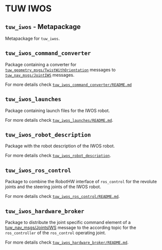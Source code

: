 # TUW IWOS

## `tuw_iwos` - Metapackage
Metapackage for `tuw_iwos`.

## `tuw_iwos_command_converter`
Package containing a converter for [`tuw_geometry_msgs/TwistWithOrientation`](https://github.com/tuw-robotics/tuw_msgs/blob/noetic/tuw_geometry_msgs/msg/TwistWithOrientation.msg) messages to [`tuw_nav_msgs/JointIWS`]((https://github.com/tuw-robotics/tuw_msgs/blob/master/tuw_nav_msgs/msg/JointsIWS.msg)) messages.

For more details check [`tuw_iwos_command_converter/README.md`](./tuw_iwos_command_converter/README.md)

## `tuw_iwos_launches`
Package containing launch files for the IWOS robot.

For more details check [`tuw_iwos_launches/README.md`](./tuw_iwos_launches/README.md).

## `tuw_iwos_robot_description`
Package with the robot description of the IWOS robot.

For more details check [`tuw_iwos_robot_description`](./tuw_iwos_robot_description/README.md).

## `tuw_iwos_ros_control`
Package to combine the RobotHW interface of `ros_control` for the revolute joints and the steering joints of the IWOS robot.

For more details check [`tuw_iwos_ros_control/README.md`](./tuw_iwos_ros_control/README.md).

## `tuw_iwos_hardware_broker`
Package to distribute the joint specific command element of a [tuw_nav_msgs/JointsIWS](https://github.com/tuw-robotics/tuw_msgs/blob/master/tuw_nav_msgs/msg/JointsIWS.msg) message to the according topic for the `ros_controller` of the `ros_control` operating joint.

For more details check [`tuw_iwos_hardware_broker/README.md`](./tuw_iwos_hardware_broker/README.md).
